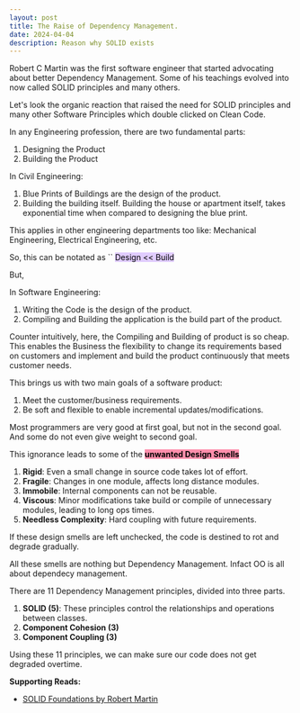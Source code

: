 ```yaml
---
layout: post
title: The Raise of Dependency Management.
date: 2024-04-04
description: Reason why SOLID exists
---
```


Robert C Martin was the first software engineer that started advocating about better Dependency Management. Some of his teachings evolved into now called SOLID principles and many others.

Let's look the organic reaction that raised the need for SOLID principles and many other Software Principles which double clicked on Clean Code.

In any Engineering profession, there are two fundamental parts:
1. Designing the Product
2. Building the Product

In Civil Engineering:
1. Blue Prints of Buildings are the design of the product.
2. Building the building itself.
Building the house or apartment itself, takes exponential time when compared to designing the blue print.

This applies in other engineering departments too like: Mechanical Engineering, Electrical Engineering, etc.

So, this can be notated as
``
<mark style="background: #D2B3FFA6;">Design << Build</mark>

But,

In Software Engineering:
1. Writing the Code is the design of the product.
2. Compiling and Building the application is the build part of the product.

Counter intuitively, here, the Compiling and Building of product is so cheap.
This enables the Business the flexibility to change its requirements based on customers and implement and build the product continuously that meets customer needs.

This brings us with two main goals of a software product:
1. Meet the customer/business requirements.
2. Be soft and flexible to enable incremental updates/modifications.

Most programmers are very good at first goal, but not in the second goal.
And some do not even give weight to second goal.

This ignorance leads to some of the **<mark style="background: #FF5582A6;">unwanted Design Smells</mark>**
1. **Rigid**: Even a small change in source code takes lot of effort.
2. **Fragile**: Changes in one module, affects long distance modules.
3. **Immobile**: Internal components can not be reusable.
4. **Viscous**: Minor modifications take build or compile of unnecessary modules, leading to long ops times.
5. **Needless Complexity**: Hard coupling with future requirements.

If these design smells are left unchecked, the code is destined to rot and degrade gradually.

All these smells are nothing but Dependency Management. Infact OO is all about dependecy  management.

There are 11 Dependency Management principles, divided into three parts.
1. **SOLID (5)**: These principles control the relationships and operations between classes.
2. **Component Cohesion (3)**
3. **Component Coupling (3)**

Using these 11 principles, we can make sure our code does not get degraded overtime.

**Supporting Reads:**
+ [SOLID Foundations by Robert Martin](https://learning.oreilly.com/videos/clean-code-fundamentals/9780134661742/9780134661742-code_01_08_00/)